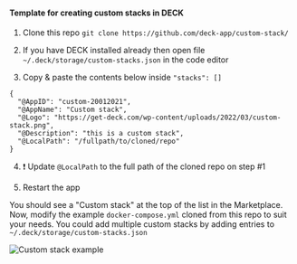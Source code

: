 #### Template for creating custom stacks in DECK 

1. Clone this repo `git clone https://github.com/deck-app/custom-stack/`

2. If you have DECK installed already then open file `~/.deck/storage/custom-stacks.json` in the code editor

3. Copy & paste the contents below inside `"stacks": []`

```
{
  "@AppID": "custom-20012021",
  "@AppName": "Custom stack",
  "@Logo": "https://get-deck.com/wp-content/uploads/2022/03/custom-stack.png",
  "@Description": "this is a custom stack",
  "@LocalPath": "/fullpath/to/cloned/repo"
}
```
4. ❗️ Update `@LocalPath` to the full path of the cloned repo on step #1

5. Restart the app

You should see a "Custom stack" at the top of the list in the Marketplace. Now, modify the example `docker-compose.yml` cloned from this repo to suit your needs. You could add multiple custom stacks by adding entries to `~/.deck/storage/custom-stacks.json`

![Custom stack example](https://get-deck.com/wp-content/uploads/2022/03/Screenshot-2022-03-11-at-9.06.41-PM.png)
